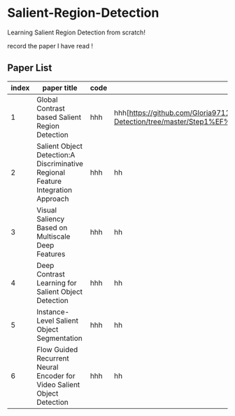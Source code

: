 # Salient-Region-Detection
Learning Salient Region Detection from scratch!

record the paper I have read !  

## Paper List
|index|paper title|code|zcq's
|---|---|---|---
|1|Global Contrast based Salient Region Detection|hhh|hhh[https://github.com/Gloria971111/Salient-Region-Detection/tree/master/Step1%EF%BC%9AGlobal%20Contrast%20based%20Salient%20Region%20Detection]
|2|Salient Object Detection:A Discriminative Regional Feature Integration Approach|hhh|hh
|3|Visual Saliency Based on Multiscale Deep Features|hhh|hh
|4|Deep Contrast Learning for Salient Object Detection|hhh|hh
|5|Instance-Level Salient Object Segmentation|hhh|hh
|6|Flow Guided Recurrent Neural Encoder for Video Salient Object Detection|hhh|hh
